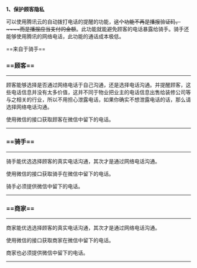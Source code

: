 **1、保护顾客隐私**

可以使用腾讯云的自动拨打电话的提醒的功能，~~这个功能不再是播报验证码，~~~~而是播报应当支付的金额~~。此功能就能避免顾客的电话暴露给骑手。骑手还能够使用腾讯的网络电话，此功能的通话成本极低。

==来自于骑手==









### ==顾客==

----

顾客能够选择是否通过网络电话于自己沟通，还是选择电话沟通。并提醒顾客，这些电话信息并没有太多价值，这并不同于物业把业主的电话信息出售给装修公司等与之相关的行业，所以不用担心泄露电话，如果你确实不想泄露电话的话，那么请选择网络电话沟通。

使用微信的接口获取顾客在微信中留下的电话。



----







### ==骑手==

----

骑手能优选选择顾客的真实电话沟通，其次才是通过网络电话沟通。

使用微信的接口获取骑手在微信中留下的电话。

骑手必须提供微信中留下的电话。

----







### ==商家==

----

商家能优选选择顾客的真实电话沟通，其次才是通过网络电话沟通。

使用微信的接口获取商家在微信中留下的电话。

商家也必须提供微信中留下的电话。



----




